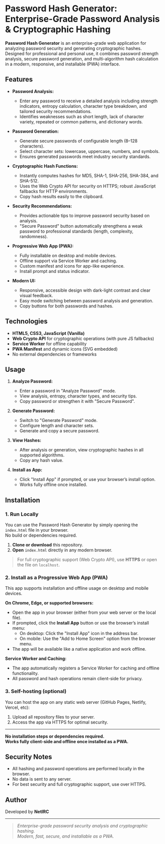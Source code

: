 # Password Hash Generator: Enterprise-Grade Password Analysis & Cryptographic Hashing

**Password Hash Generator** is an enterprise-grade web application for analyzing password security and generating cryptographic hashes. Designed for professional and personal use, it combines password strength analysis, secure password generation, and multi-algorithm hash calculation in a modern, responsive, and installable (PWA) interface.

## Features

- **Password Analysis:**  
  - Enter any password to receive a detailed analysis including strength indicators, entropy calculation, character type breakdown, and tailored security recommendations.
  - Identifies weaknesses such as short length, lack of character variety, repeated or common patterns, and dictionary words.

- **Password Generation:**  
  - Generate secure passwords of configurable length (8–128 characters).
  - Select character sets: lowercase, uppercase, numbers, and symbols.
  - Ensures generated passwords meet industry security standards.

- **Cryptographic Hash Functions:**  
  - Instantly computes hashes for MD5, SHA-1, SHA-256, SHA-384, and SHA-512.
  - Uses the Web Crypto API for security on HTTPS; robust JavaScript fallbacks for HTTP environments.
  - Copy hash results easily to the clipboard.

- **Security Recommendations:**  
  - Provides actionable tips to improve password security based on analysis.
  - "Secure Password" button automatically strengthens a weak password to professional standards (length, complexity, randomness).

- **Progressive Web App (PWA):**  
  - Fully installable on desktop and mobile devices.
  - Offline support via Service Worker and caching.
  - Custom manifest and icons for app-like experience.
  - Install prompt and status indicator.

- **Modern UI:**  
  - Responsive, accessible design with dark-light contrast and clear visual feedback.
  - Easy mode switching between password analysis and generation.
  - Copy buttons for both passwords and hashes.

## Technologies

- **HTML5, CSS3, JavaScript (Vanilla)**
- **Web Crypto API** for cryptographic operations (with pure JS fallbacks)
- **Service Worker** for offline capability
- **PWA Manifest** and dynamic icons (SVG embedded)
- No external dependencies or frameworks

## Usage

1. **Analyze Password:**  
   - Enter a password in "Analyze Password" mode.
   - View analysis, entropy, character types, and security tips.
   - Copy password or strengthen it with "Secure Password".

2. **Generate Password:**  
   - Switch to "Generate Password" mode.
   - Configure length and character sets.
   - Generate and copy a secure password.

3. **View Hashes:**  
   - After analysis or generation, view cryptographic hashes in all supported algorithms.
   - Copy any hash value.

4. **Install as App:**  
   - Click "Install App" if prompted, or use your browser’s install option.
   - Works fully offline once installed.

## Installation

### 1. Run Locally

You can use the Password Hash Generator by simply opening the `index.html` file in your browser.  
No build or dependencies required.

1. **Clone or download** this repository.
2. **Open** `index.html` directly in any modern browser.

> For full cryptographic support (Web Crypto API), use **HTTPS** or open the file on `localhost`.

### 2. Install as a Progressive Web App (PWA)

This app supports installation and offline usage on desktop and mobile devices.

**On Chrome, Edge, or supported browsers:**
- Open the app in your browser (either from your web server or the local file).
- If prompted, click the **Install App** button or use the browser’s install menu:
  - On desktop: Click the "Install App" icon in the address bar.
  - On mobile: Use the "Add to Home Screen" option from the browser menu.
- The app will be available like a native application and work offline.

**Service Worker and Caching:**
- The app automatically registers a Service Worker for caching and offline functionality.
- All password and hash operations remain client-side for privacy.

### 3. Self-hosting (optional)

You can host the app on any static web server (GitHub Pages, Netlify, Vercel, etc):

1. Upload all repository files to your server.
2. Access the app via HTTPS for optimal security.

---

**No installation steps or dependencies required.  
Works fully client-side and offline once installed as a PWA.**

## Security Notes

- All hashing and password operations are performed locally in the browser.
- No data is sent to any server.
- For best security and full cryptographic support, use over HTTPS.

## Author

Developed by **NetIRC**

---

> _Enterprise-grade password security analysis and cryptographic hashing.  
> Modern, fast, secure, and installable as a PWA._
